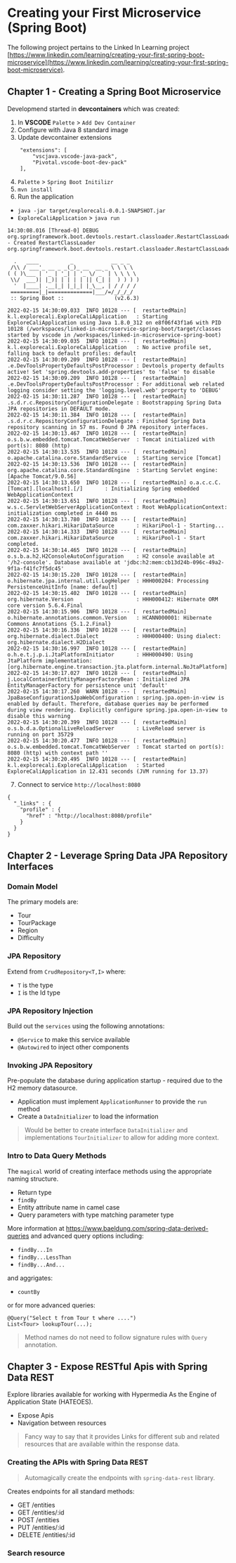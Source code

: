 #  Creating your First Microservice (Spring Boot)

The following project pertains to the Linked In Learning project [https://www.linkedin.com/learning/creating-your-first-spring-boot-microservice](https://www.linkedin.com/learning/creating-your-first-spring-boot-microservice).

## Chapter 1 - Creating a Spring Boot Microservice

Developmend started in **devcontainers** which was created:

1. In **VSCODE** `Palette` > `Add Dev Container`
2. Configure with Java 8 standard image
3. Update devcontainer extensions

```
	"extensions": [
		"vscjava.vscode-java-pack",
		"Pivotal.vscode-boot-dev-pack"
	],
```

4. `Palette` > `Spring Boot Initilizr` 
5. `mvn install`
6. Run the application

- `java -jar target/explorecali-0.0.1-SNAPSHOT.jar`
- `ExploreCaliApplication` > `java run`

```
14:30:08.016 [Thread-0] DEBUG org.springframework.boot.devtools.restart.classloader.RestartClassLoader - Created RestartClassLoader org.springframework.boot.devtools.restart.classloader.RestartClassLoader@2c913384

  .   ____          _            __ _ _
 /\\ / ___'_ __ _ _(_)_ __  __ _ \ \ \ \
( ( )\___ | '_ | '_| | '_ \/ _` | \ \ \ \
 \\/  ___)| |_)| | | | | || (_| |  ) ) ) )
  '  |____| .__|_| |_|_| |_\__, | / / / /
 =========|_|==============|___/=/_/_/_/
 :: Spring Boot ::                (v2.6.3)

2022-02-15 14:30:09.033  INFO 10128 --- [  restartedMain] k.l.explorecali.ExploreCaliApplication   : Starting ExploreCaliApplication using Java 1.8.0_312 on e8f06f43f1a6 with PID 10128 (/workspaces/linked-in-microservice-spring-boot/target/classes started by vscode in /workspaces/linked-in-microservice-spring-boot)
2022-02-15 14:30:09.035  INFO 10128 --- [  restartedMain] k.l.explorecali.ExploreCaliApplication   : No active profile set, falling back to default profiles: default
2022-02-15 14:30:09.209  INFO 10128 --- [  restartedMain] .e.DevToolsPropertyDefaultsPostProcessor : Devtools property defaults active! Set 'spring.devtools.add-properties' to 'false' to disable
2022-02-15 14:30:09.209  INFO 10128 --- [  restartedMain] .e.DevToolsPropertyDefaultsPostProcessor : For additional web related logging consider setting the 'logging.level.web' property to 'DEBUG'
2022-02-15 14:30:11.287  INFO 10128 --- [  restartedMain] .s.d.r.c.RepositoryConfigurationDelegate : Bootstrapping Spring Data JPA repositories in DEFAULT mode.
2022-02-15 14:30:11.384  INFO 10128 --- [  restartedMain] .s.d.r.c.RepositoryConfigurationDelegate : Finished Spring Data repository scanning in 57 ms. Found 0 JPA repository interfaces.
2022-02-15 14:30:13.467  INFO 10128 --- [  restartedMain] o.s.b.w.embedded.tomcat.TomcatWebServer  : Tomcat initialized with port(s): 8080 (http)
2022-02-15 14:30:13.535  INFO 10128 --- [  restartedMain] o.apache.catalina.core.StandardService   : Starting service [Tomcat]
2022-02-15 14:30:13.536  INFO 10128 --- [  restartedMain] org.apache.catalina.core.StandardEngine  : Starting Servlet engine: [Apache Tomcat/9.0.56]
2022-02-15 14:30:13.650  INFO 10128 --- [  restartedMain] o.a.c.c.C.[Tomcat].[localhost].[/]       : Initializing Spring embedded WebApplicationContext
2022-02-15 14:30:13.651  INFO 10128 --- [  restartedMain] w.s.c.ServletWebServerApplicationContext : Root WebApplicationContext: initialization completed in 4440 ms
2022-02-15 14:30:13.780  INFO 10128 --- [  restartedMain] com.zaxxer.hikari.HikariDataSource       : HikariPool-1 - Starting...
2022-02-15 14:30:14.333  INFO 10128 --- [  restartedMain] com.zaxxer.hikari.HikariDataSource       : HikariPool-1 - Start completed.
2022-02-15 14:30:14.465  INFO 10128 --- [  restartedMain] o.s.b.a.h2.H2ConsoleAutoConfiguration    : H2 console available at '/h2-console'. Database available at 'jdbc:h2:mem:cb13d24b-096c-49a2-9f1a-f41fc7f5dc45'
2022-02-15 14:30:15.220  INFO 10128 --- [  restartedMain] o.hibernate.jpa.internal.util.LogHelper  : HHH000204: Processing PersistenceUnitInfo [name: default]
2022-02-15 14:30:15.402  INFO 10128 --- [  restartedMain] org.hibernate.Version                    : HHH000412: Hibernate ORM core version 5.6.4.Final
2022-02-15 14:30:15.906  INFO 10128 --- [  restartedMain] o.hibernate.annotations.common.Version   : HCANN000001: Hibernate Commons Annotations {5.1.2.Final}
2022-02-15 14:30:16.336  INFO 10128 --- [  restartedMain] org.hibernate.dialect.Dialect            : HHH000400: Using dialect: org.hibernate.dialect.H2Dialect
2022-02-15 14:30:16.997  INFO 10128 --- [  restartedMain] o.h.e.t.j.p.i.JtaPlatformInitiator       : HHH000490: Using JtaPlatform implementation: [org.hibernate.engine.transaction.jta.platform.internal.NoJtaPlatform]
2022-02-15 14:30:17.027  INFO 10128 --- [  restartedMain] j.LocalContainerEntityManagerFactoryBean : Initialized JPA EntityManagerFactory for persistence unit 'default'
2022-02-15 14:30:17.260  WARN 10128 --- [  restartedMain] JpaBaseConfiguration$JpaWebConfiguration : spring.jpa.open-in-view is enabled by default. Therefore, database queries may be performed during view rendering. Explicitly configure spring.jpa.open-in-view to disable this warning
2022-02-15 14:30:20.399  INFO 10128 --- [  restartedMain] o.s.b.d.a.OptionalLiveReloadServer       : LiveReload server is running on port 35729
2022-02-15 14:30:20.477  INFO 10128 --- [  restartedMain] o.s.b.w.embedded.tomcat.TomcatWebServer  : Tomcat started on port(s): 8080 (http) with context path ''
2022-02-15 14:30:20.495  INFO 10128 --- [  restartedMain] k.l.explorecali.ExploreCaliApplication   : Started ExploreCaliApplication in 12.431 seconds (JVM running for 13.37)
```

7. Connect to service `http://localhost:8080`

```
{
  "_links" : {
    "profile" : {
      "href" : "http://localhost:8080/profile"
    }
  }
}
```

## Chapter 2 - Leverage Spring Data JPA Repository Interfaces

### Domain Model

The primary models are:

- Tour
- TourPackage
- Region
- Difficulty

### JPA Repository

Extend from `CrudRepository<T,I>` where:
- `T` is the type
- `I` is the Id type

### JPA Repository Injection

Build out the `services` using the following annotations:

- `@Service` to make this service available
- `@Autowired` to inject other components

### Invoking JPA Repository

Pre-populate the database during application startup - required due to the H2 memory datasource.  

- Application must implement `ApplicationRunner` to provide the `run` method
- Create a `DataInitializer` to load the information

> Would be better to create interface `DataInitializer` and implementations `TourInitializer` to allow for adding more context.

### Intro to Data Query Methods

The `magical` world of creating interface methods using the appropriate naming structure.

- Return type
- `findBy`
- Entity attribute name in camel case
- Query parameters with type matching parameter type

More information at https://www.baeldung.com/spring-data-derived-queries and advanced query options including:

- `findBy...In`
- `findBy...LessThan`
- `findBy...And...`

and aggrigates:

- `countBy`

or for more advanced queries:

```
@Query("Select t from Tour t where ....")
List<Tour> lookupTour(...);
```

> Method names do not need to follow signature rules with `Query` annotation.

## Chapter 3 - Expose RESTful Apis with Spring Data REST

Explore libraries available for working with Hypermedia As the Engine of Application State (HATEOES).

- Expose Apis
- Navigation between resources

> Fancy way to say that it provides Links for different sub and related resources that are available within the response data.

### Creating the APIs with Spring Data REST

> Automagically create the endpoints with `spring-data-rest` library.

Creates endpoints for all standard methods:

- GET /entities
- GET /entities/:id
- POST /entities
- PUT /entities/:id
- DELETE /entities/:id

### Search resource
